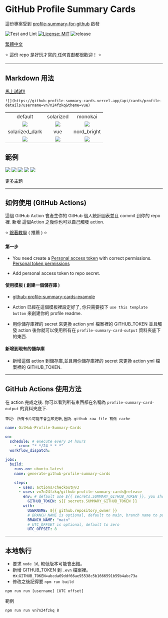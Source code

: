 # GitHub Profile Summary Cards

這份專案受到 [profile-summary-for-github](https://github.com/tipsy/profile-summary-for-github) 啟發

![Test and Lint](https://github.com/vn7n24fzkq/github-profile-summary-cards/workflows/Test%20and%20Lint/badge.svg)
[![License: MIT](https://img.shields.io/badge/License-MIT-yellow.svg)](https://github.com/vn7n24fzkq/github-profile-summary-cards/blob/master/LICENSE)
![release](https://img.shields.io/github/v/release/vn7n24fzkq/github-profile-summary-cards.svg)

[繁體中文](./docs/README.zh-tw.md)

:star: 這份 repo 是好玩才寫的,任何貢獻都很歡迎！ :star:

---

## Markdown 用法

[馬上試試!!](https://github-profile-summary-cards.vercel.app/demo.html)

```![](https://github-profile-summary-cards.vercel.app/api/cards/profile-details?username=vn7n24fzkq&theme=vue)```

|   |   |   |
|:---:|:---:|:---:|
|default|solarized|monokai|
|![](https://github-profile-summary-cards.vercel.app/api/cards/profile-details?username=vn7n24fzkq&theme=default)|![](https://github-profile-summary-cards.vercel.app/api/cards/profile-details?username=vn7n24fzkq&theme=solarized)| ![](https://github-profile-summary-cards.vercel.app/api/cards/profile-details?username=vn7n24fzkq&theme=monokai)|
|solarized_dark|vue|nord_bright|
|![](https://github-profile-summary-cards.vercel.app/api/cards/profile-details?username=vn7n24fzkq&theme=solarized_dark)|![](https://github-profile-summary-cards.vercel.app/api/cards/profile-details?username=vn7n24fzkq&theme=vue)| ![](https://github-profile-summary-cards.vercel.app/api/cards/profile-details?username=vn7n24fzkq&theme=nord_bright)|


## 範例

![](https://raw.githubusercontent.com/vn7n24fzkq/vn7n24fzkq/master/profile-summary-card-output/solarized/0-profile-details.svg)
![](https://raw.githubusercontent.com/vn7n24fzkq/vn7n24fzkq/master/profile-summary-card-output/solarized/1-repos-per-language.svg)
![](https://raw.githubusercontent.com/vn7n24fzkq/vn7n24fzkq/master/profile-summary-card-output/solarized/2-most-commit-language.svg)
![](https://raw.githubusercontent.com/vn7n24fzkq/vn7n24fzkq/master/profile-summary-card-output/solarized/3-stats.svg)
![](https://raw.githubusercontent.com/vn7n24fzkq/vn7n24fzkq/master/profile-summary-card-output/solarized/4-productive-time.svg)

[更多主題](https://github.com/vn7n24fzkq/github-profile-summary-cards-example/tree/master/profile-summary-card-output)

---

## 如何使用 (GitHub Actions)

這個 GitHub Action 會產生你的 GitHub 個人統計圖表並且 commit 到你的 repo 裡.
新增 這個Action 之後你也可以自己觸發 action.

:star: [跟著教學](https://github.com/vn7n24fzkq/github-profile-summary-cards/wiki/Toturial) ( 推薦 ) :star:

#### 第一步

- You need create a [Personal access token](https://docs.github.com/en/github/authenticating-to-github/creating-a-personal-access-token) with correct permissions.
  [Personal token permissions](https://github.com/vn7n24fzkq/github-profile-summary-cards/wiki/Personal-access-token-permissions)

- Add personal access token to repo secret.

#### 使用模板 ( 創建一個儲存庫 )

- [github-profile-summary-cards-example](https://github.com/vn7n24fzkq/github-profile-summary-cards-example)

- Action 已經在這個模板裡設定好了, 你只需要按下 `use this template button` 來創建你的 profile readme.

- 用你儲存庫裡的 secret 來更換 action yml 檔案裡的 GITHUB_TOKEN 並且觸發 action 後你就可以使用所有在 `profile-summary-card-output` 資料夾底下的東西.

#### 新增到現有的儲存庫

- 新增這個 action 到儲存庫,並且用你儲存庫裡的 secret 來更換 action yml 檔案裡的 GITHUB_TOKEN.

---

## GitHub Actions 使用方法

在 action 完成之後. 你可以看到所有東西都在名稱為 `profile-summary-card-output` 的資料夾底下.

`筆記: 所有卡片可能不會立即更新,因為 github raw file 有做 cache`

```yml
name: GitHub-Profile-Summary-Cards

on:
  schedule: # execute every 24 hours
    - cron: "* */24 * * *"
  workflow_dispatch:

jobs:
  build:
    runs-on: ubuntu-latest
    name: generate-github-profile-summary-cards

    steps:
      - uses: actions/checkout@v3
      - uses: vn7n24fzkq/github-profile-summary-cards@release
        env: # default use ${{ secrets.SUMMARY_GITHUB_TOKEN }}, you should replace with your personal access token
          GITHUB_TOKEN: ${{ secrets.SUMMARY_GITHUB_TOKEN }}
        with:
          USERNAME: ${{ github.repository_owner }}
          # BRANCH_NAME is optional, default to main, branch name to push cards
          BRANCH_NAME: "main"
          # UTC_OFFSET is optional, default to zero
          UTC_OFFSET: 8 
```

---

## 本地執行

- 要求 `node 16`, 較低版本可能會出錯。
- 新增 GITHUB_TOKEN 到 `.evn` 檔案裡。 ex:`GITHUB_TOKEN=abcda69ddf66ae95538c5b1666591b59b4abc73a`
- 修改之後記得要 ```npm run build```

```
npm run run [username] [UTC offset]
```

範例
```
npm run run vn7n24fzkq 8
```
